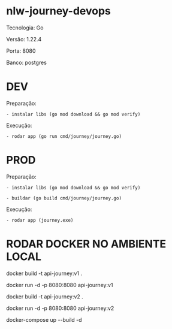 # nlw-journey-devops

Tecnologia: Go

Versão: 1.22.4

Porta: 8080

Banco: postgres


# DEV

  Preparação:

    - instalar libs (go mod download && go mod verify)

  Execução:

    - rodar app (go run cmd/journey/journey.go)


# PROD

  Preparação:

    - instalar libs (go mod download && go mod verify)

    - buildar (go build cmd/journey/journey.go)

  Execução:

    - rodar app (journey.exe)

# RODAR DOCKER NO AMBIENTE LOCAL

docker build -t api-journey:v1 .

docker run -d -p 8080:8080 api-journey:v1


docker build -t api-journey:v2 .

docker run -d -p 8080:8080 api-journey:v2


docker-compose up --build -d
